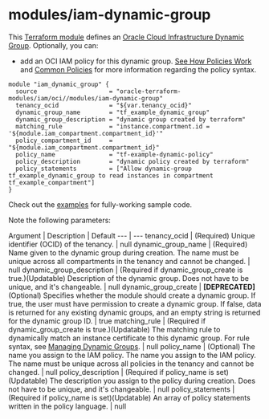 # modules/iam-dynamic-group

This [Terraform module](https://www.terraform.io/docs/modules/index.html) defines an [Oracle Cloud Infrastructure Dynamic Group](https://docs.cloud.oracle.com/iaas/Content/Identity/Tasks/managingdynamicgroups.htm). Optionally, you can:

* add an OCI IAM policy for this dynamic group. [See How Policies Work](https://docs.cloud.oracle.com/iaas/Content/Identity/Concepts/policies.htm) and [Common Policies](https://docs.cloud.oracle.com/iaas/Content/Identity/Concepts/commonpolicies.htm) for more information regarding the policy syntax.

```hcl
module "iam_dynamic_group" {
  source                    = "oracle-terraform-modules/iam/oci//modules/iam-dynamic-group"
  tenancy_ocid              = "${var.tenancy_ocid}"
  dynamic_group_name        = "tf_example_dynamic_group"
  dynamic_group_description = "dynamic group created by terraform"
  matching_rule             = "instance.compartment.id = '${module.iam_compartment.compartment_id}'"
  policy_compartment_id     = "${module.iam_compartment.compartment_id}"
  policy_name               = "tf-example-dynamic-policy"
  policy_description        = "dynamic policy created by terraform"
  policy_statements         = ["Allow dynamic-group tf_example_dynamic_group to read instances in compartment tf_example_compartment"]
}
```

Check out the [examples](../../examples) for fully-working sample code.

Note the following parameters:

Argument | Description | Default
--- | ---
tenancy_ocid | (Required) Unique identifier (OCID) of the tenancy. | null
dynamic_group_name | (Required) Name given to the dynamic group during creation. The name must be unique across all compartments in the tenancy and cannot be changed. | null
dynamic_group_description | (Required if dynamic_group_create is true.)(Updatable) Description of the dynamic group. Does not have to be unique, and it's changeable. | null
dynamic_group_create | **[DEPRECATED]** (Optional) Specifies whether the module should create a dynamic group. If true, the user must have permission to create a dynamic group. If false, data is returned for any existing dynamic groups, and an empty string is returned for the dynamic group ID. | true
matching_rule | (Required if dynamic_group_create is true.)(Updatable) The matching rule to dynamically match an instance certificate to this dynamic group. For rule syntax, see [Managing Dynamic Groups](https://docs.cloud.oracle.com/iaas/Content/Identity/Tasks/managingdynamicgroups.htm). | null
policy_name | (Optional)  The name you assign to the IAM policy. The name you assign to the IAM policy. The name must be unique across all policies in the tenancy and cannot be changed. | null
policy_description | (Required if policy_name is set)(Updatable) The description you assign to the policy during creation. Does not have to be unique, and it's changeable. | null
policy_statements | (Required if policy_name is set)(Updatable) An array of policy statements written in the policy language. | null
